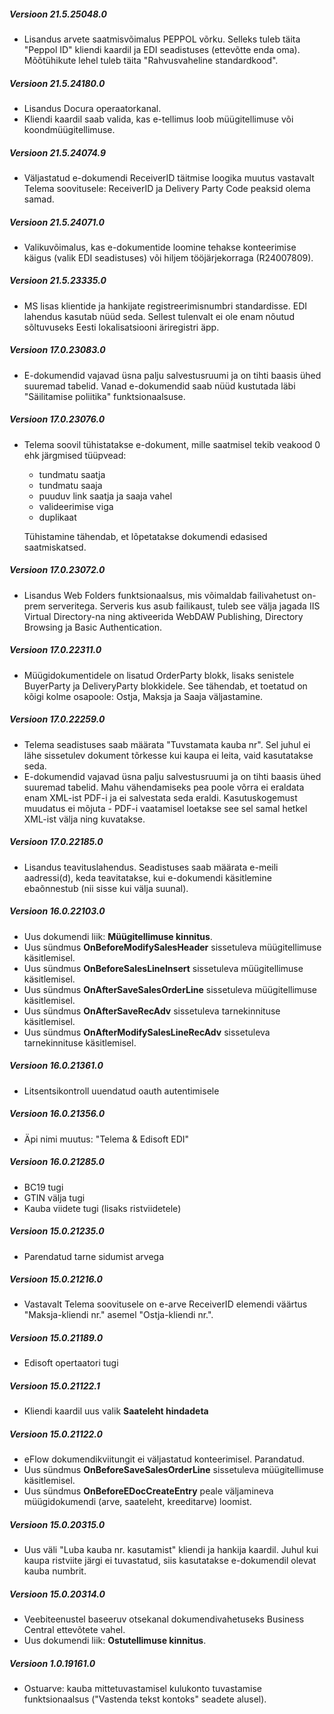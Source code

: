 ---
---

##### Versioon 21.5.25048.0
- Lisandus arvete saatmisvõimalus PEPPOL võrku. Selleks tuleb täita "Peppol ID" kliendi kaardil ja EDI seadistuses (ettevõtte enda oma). Mõõtühikute lehel tuleb täita "Rahvusvaheline standardkood".

##### Versioon 21.5.24180.0
- Lisandus Docura operaatorkanal.
- Kliendi kaardil saab valida, kas e-tellimus loob müügitellimuse või koondmüügitellimuse.

##### Versioon 21.5.24074.9
- Väljastatud e-dokumendi ReceiverID täitmise loogika muutus vastavalt Telema soovitusele: ReceiverID ja Delivery Party Code peaksid olema samad.

##### Versioon 21.5.24071.0
- Valikuvõimalus, kas e-dokumentide loomine tehakse konteerimise käigus (valik EDI seadistuses) või hiljem tööjärjekorraga (R24007809).

##### Versioon 21.5.23335.0
- MS lisas klientide ja hankijate registreerimisnumbri standardisse. EDI lahendus kasutab nüüd seda. Sellest tulenvalt ei ole enam nõutud sõltuvuseks Eesti lokalisatsiooni äriregistri äpp.

##### Versioon 17.0.23083.0
- E-dokumendid vajavad üsna palju salvestusruumi ja on tihti baasis ühed suuremad tabelid. Vanad e-dokumendid saab nüüd kustutada läbi "Säilitamise poliitika" funktsionaalsuse.

##### Versioon 17.0.23076.0
- Telema soovil tühistatakse e-dokument, mille saatmisel tekib veakood 0 ehk järgmised tüüpvead:
  - tundmatu saatja 
  - tundmatu saaja 
  - puuduv link saatja ja saaja vahel 
  - valideerimise viga 
  - duplikaat
  
  Tühistamine tähendab, et lõpetatakse dokumendi edasised saatmiskatsed.

##### Versioon 17.0.23072.0
- Lisandus Web Folders funktsionaalsus, mis võimaldab failivahetust on-prem serveritega. Serveris kus asub failikaust, tuleb see välja jagada IIS Virtual Directory-na ning aktiveerida WebDAW Publishing, Directory Browsing ja Basic Authentication.

##### Versioon 17.0.22311.0
- Müügidokumentidele on lisatud OrderParty blokk, lisaks senistele BuyerParty ja DeliveryParty blokkidele. See tähendab, et toetatud on kõigi kolme osapoole: Ostja, Maksja ja Saaja väljastamine.

##### Versioon 17.0.22259.0
- Telema seadistuses saab määrata "Tuvstamata kauba nr". Sel juhul ei lähe sissetulev dokument tõrkesse kui kaupa ei leita, vaid kasutatakse seda.
- E-dokumendid vajavad üsna palju salvestusruumi ja on tihti baasis ühed suuremad tabelid. Mahu vähendamiseks pea poole võrra ei eraldata enam XML-ist PDF-i ja ei salvestata seda eraldi. Kasutuskogemust muudatus ei mõjuta - PDF-i vaatamisel loetakse see sel samal hetkel XML-ist välja ning kuvatakse.

##### Versioon 17.0.22185.0
- Lisandus teavituslahendus. Seadistuses saab määrata e-meili aadressi(d), keda teavitatakse, kui e-dokumendi käsitlemine ebaõnnestub (nii sisse kui välja suunal).  
  
##### Versioon 16.0.22103.0
- Uus dokumendi liik: **Müügitellimuse kinnitus**.
- Uus sündmus **OnBeforeModifySalesHeader** sissetuleva müügitellimuse käsitlemisel.
- Uus sündmus **OnBeforeSalesLineInsert** sissetuleva müügitellimuse käsitlemisel.
- Uus sündmus **OnAfterSaveSalesOrderLine** sissetuleva müügitellimuse käsitlemisel.
- Uus sündmus **OnAfterSaveRecAdv** sissetuleva tarnekinnituse käsitlemisel.
- Uus sündmus **OnAfterModifySalesLineRecAdv** sissetuleva tarnekinnituse käsitlemisel.

##### Versioon 16.0.21361.0
- Litsentsikontroll uuendatud oauth autentimisele

##### Versioon 16.0.21356.0
- Äpi nimi muutus: "Telema & Edisoft EDI"

##### Versioon 16.0.21285.0
- BC19 tugi
- GTIN välja tugi
- Kauba viidete tugi (lisaks ristviidetele)

##### Versioon 15.0.21235.0
- Parendatud tarne sidumist arvega 
  
##### Versioon 15.0.21216.0
- Vastavalt Telema soovitusele on e-arve ReceiverID elemendi väärtus "Maksja-kliendi nr." asemel "Ostja-kliendi nr.".
  
##### Versioon 15.0.21189.0
- Edisoft opertaatori tugi

##### Versioon 15.0.21122.1
- Kliendi kaardil uus valik **Saateleht hindadeta**

##### Versioon 15.0.21122.0
- eFlow dokumendikviitungit ei väljastatud konteerimisel. Parandatud.
- Uus sündmus **OnBeforeSaveSalesOrderLine** sissetuleva müügitellimuse käsitlemisel.
- Uus sündmus **OnBeforeEDocCreateEntry** peale väljamineva müügidokumendi (arve, saateleht, kreeditarve) loomist.

##### Versioon 15.0.20315.0
- Uus väli "Luba kauba nr. kasutamist" kliendi ja hankija kaardil. Juhul kui kaupa ristviite järgi ei tuvastatud, siis kasutatakse e-dokumendil olevat kauba numbrit.

##### Versioon 15.0.20314.0
- Veebiteenustel baseeruv otsekanal dokumendivahetuseks Business Central ettevõtete vahel.
- Uus dokumendi liik: **Ostutellimuse kinnitus**.

##### Versioon 1.0.19161.0
- Ostuarve: kauba mittetuvastamisel kulukonto tuvastamise funktsionaalsus ("Vastenda tekst kontoks" seadete alusel).

